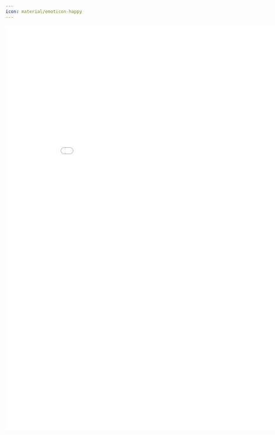 ```yaml
---
icon: material/emoticon-happy 
---
```


<embed src="../assets/non-canonical-nlp.pdf" width="900px" height="1100px" />